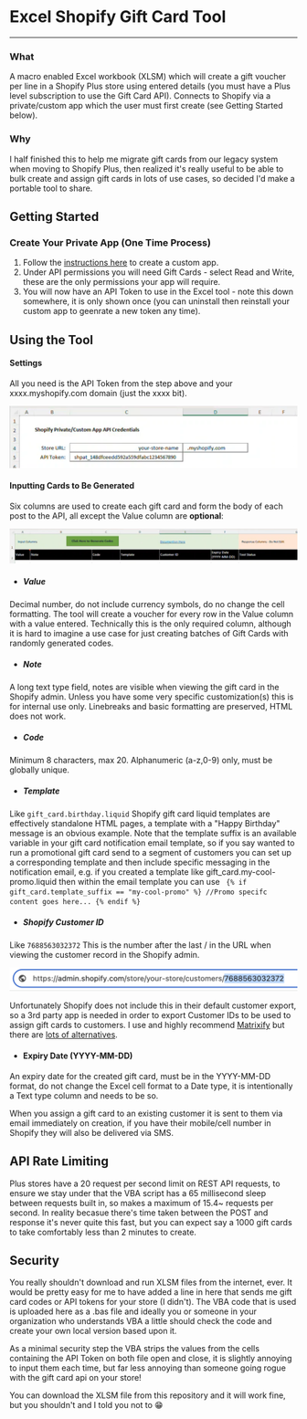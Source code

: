 # Excel Shopify Gift Card Tool
---

### What
A macro enabled Excel workbook (XLSM) which will create a gift voucher per line in a Shopify Plus store using entered details (you must have a Plus level subscription to use the Gift Card API). Connects to Shopify via a private/custom app which the user must first create (see Getting Started below).

### Why
I half finished this to help me migrate gift cards from our legacy system when moving to Shopify Plus, then realized it's really useful to be able to bulk create and assign gift cards in lots of use cases, so decided I'd make a portable tool to share.

## Getting Started

### Create Your Private App (One Time Process)

1. Follow the [instructions here](https://help.shopify.com/en/manual/apps/app-types/custom-apps) to create a custom app.
2. Under API permissions you will need Gift Cards - select Read and Write, these are the only permissions your app will require.
4. You will now have an API Token to use in the Excel tool - note this down somewhere, it is only shown once (you can uninstall then reinstall your custom app to geenrate a new token any time).

## Using the Tool

#### Settings
All you need is the API Token from the step above and your xxxx.myshopify.com domain (just the xxxx bit).

![Screenshot-1]


#### Inputting Cards to Be Generated
Six columns are used to create each gift card and form the body of each post to the API, all except the Value column are **optional**:

![Screenshot-2]

  - ##### Value
   Decimal number, do not include currency symbols, do no change the cell formatting. The tool will create a voucher for every row in the Value column with a value entered. Technically this is the only required column, although it is hard to imagine a use case for just creating batches of Gift Cards with randomly generated codes.
  - ##### Note
   A long text type field, notes are visible when viewing the gift card in the Shopify admin. Unless you have some very specific customization(s) this is for internal use only. Linebreaks and basic formatting are preserved, HTML does not work.
  - ##### Code
   Minimum 8 characters, max 20. Alphanumeric (a-z,0-9) only, must be globally unique.
  - ##### Template
  Like `gift_card.birthday.liquid` Shopify gift card liquid templates are effectively standalone HTML pages, a template with a "Happy Birthday" message is an obvious example. Note that the template suffix is an available variable in your gift card notification email template, so if you say wanted to run a promotional gift card send to a segment of customers you can set up a corresponding template and then include specific messaging in the notification email, e.g. if you created a template like gift_card.my-cool-promo.liquid then within the email template you can use 
      ``` 
      {% if gift_card.template_suffix == "my-cool-promo" %}
        //Promo specifc content goes here...
      {% endif %}
      ```
  - ##### Shopify Customer ID
  Like `7688563032372` This is the number after the last / in the URL when viewing the customer record in the Shopify admin.
  
  ![Screenshot-3]
  
Unfortunately Shopify does not include this in their default customer export, so a 3rd party app is needed in order to export Customer IDs to be used to assign gift cards to customers. I use and highly recommend [Matrixify](https://matrixify.app/) but there are [lots of alternatives](https://apps.shopify.com/search?q=csv+export#).

  - #### Expiry Date (YYYY-MM-DD)
  An expiry date for the created gift card, must be in the YYYY-MM-DD format, do not change the Excel cell format to a Date type, it is intentionally a Text type column and needs to be so.
  
When you assign a gift card to an existing customer it is sent to them via email immediately on creation, if you have their mobile/cell number in Shopify they will also be delivered via SMS.
  
## API Rate Limiting
Plus stores have a 20 request per second limit on REST API requests, to ensure we stay under that the VBA script has a 65 millisecond sleep between requests built in, so makes a maximum of 15.4~ requests per second. In reality becasue there's time taken between the POST and response it's never quite this fast, but you can expect say a 1000 gift cards to take comfortably less than 2 minutes to create.

## Security
You really shouldn't download and run XLSM files from the internet, ever. It would be pretty easy for me to have added a line in here that sends me gift card codes or API tokens for your store (I didn't). The VBA code that is used is uploaded here as a .bas file and ideally you or someone in your organization who understands VBA a little should check the code and create your own local version based upon it.

As a minimal security step the VBA strips the values from the cells containing the API Token on both file open and close, it is slightly annoying to input them each time, but far less annoying than someone going rogue with the gift card api on your store!

You can download the XLSM file from this repository and it will work fine, but you shouldn't and I told you not to :grin:

[Screenshot-1]: https://github.com/stevenhoney/excel-shopify-gift-card-tool/blob/master/Screenshot-1.png
[Screenshot-2]: https://github.com/stevenhoney/excel-shopify-gift-card-tool/blob/master/Screenshot-2.png
[Screenshot-3]: https://github.com/stevenhoney/excel-shopify-gift-card-tool/blob/master/Screenshot-3.png
